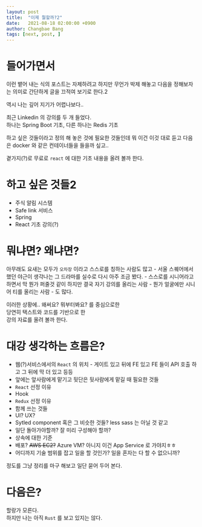 ```yaml
---
layout: post
title:  "이제 뭘할까?2"
date:   2021-08-18 02:00:00 +0900
author: Changbae Bang
tags: [next, post, ]
---
```


# 들어가면서
이런 뱉어 내는 식의 포스트는 자제하려고 하지만 무언가 박제 해놓고 다음을 정해보자는 의미로 간단하게 글을 끄적여 보기로 한다.2  

역시 나는 깊어 지기가 어렵나보다..  

최근 Linkedin 의 강의를 두 개 들었다.  
하나는 Spring Boot 기초, 다른 하나는 Redis 기초  

하고 싶은 것들이라고 정의 해 놓은 것에 필요한 것들인데 뭐 이건 이것 대로 듣고 다음은 docker 와 같은 컨테이너들을 들을까 싶고..  

곁가지(?)로 무료로 `react` 에 대한 기초 내용을 올려 볼까 한다.  


# 하고 싶은 것들2
* 주식 알림 시스템
* Safe link 서비스
* Spring
* React 기초 강의(?)

# 뭐냐면? 왜냐면?
아무래도 요새는 모두가 `오차장` 이라고 스스로를 칭하는 사람도 많고 - 서울 스퀘어에서 했던 야근이 생각나는 그 드라마를 실수로 다시 아주 조금 봤다. - 스스로를 시니어라고 하면서 막 뭔가 퍼줄것 같이 하지만 결국 자기 강의를 올리는 사람 - 뭔가 얼굴에만 시니어 티를 올리는 사람 - 도 많다.  

이러한 상황에..
왜써요? 뭐부터봐요? 를 중심으로한  
당연히 택스트와 코드를 기반으로 한  
강의 자료를 올려 볼까 한다.  

# 대강 생각하는 흐름은?
* 웹(?)서비스에서의 `React` 의 위치 - 게이트 있고 뒤에 FE 있고 FE 들이 API 호출 하고 그 뒤에 막 더 있고 등등
* 앞에는 앞사람에게 맡기고 뒷단은 뒷사람에게 맡길 때 필요한 것들
* `React` 선정 이유
* Hook
* `Redux` 선정 이유
* 함께 쓰는 것들
* UI? UX?
* Sytled component 혹은 그 비슷한 것들? less sass 는 아닐 것 같고
* 일단 돌아가야할까? 잘 미리 구성해야 할까?
* 상속에 대한 기준
* 배포? ~~AWS EC2?~~ Azure VM? 아니지 이건 App Service 로 가야지ㅎㅎ
* 어디까지 기술 범위를 잡고 일을 할 것인가? 일을 혼자는 다 할 수 없으니까?


정도를 그냥 정리를 마구 해보고 일단 묻어 두어 본다.

# 다음은?

할랑가 모른다.  
하지만 나는 아직 `Rust` 를 보고 있지는 않다.
